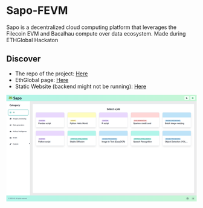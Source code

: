 # Sapo-FEVM
Sapo is a decentralized cloud computing platform that leverages the Filecoin EVM and Bacalhau compute over data ecosystem. Made during ETHGlobal Hackaton

## Discover
- The repo of the project: [Here](https://github.com/julio4/sapo-fevm)
- EthGlobal page: [Here](https://ethglobal.com/showcase/sapo-wtdhn)
- Static Website (backend might not be running): [Here](https://sapo-sage.vercel.app/app)

![Sapo preview of website](Screenshot.png "Sapo Website")
